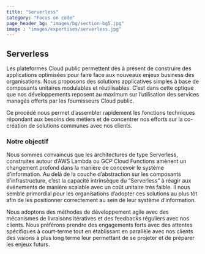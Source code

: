 ```yaml
---
title: "Serverless"
category: "Focus on code"
page_header_bg: "images/bg/section-bg5.jpg"
image : "images/expertises/serverless.jpg"
---
```



## Serverless

Les plateformes Cloud public permettent dès à présent de construire des applications optimisées pour faire face aux nouveaux enjeux business des organisations. Nous proposons des solutions applicatives simples à base de composants unitaires modulables et réutilisables. C’est dans cette optique que nos développements reposent au maximum sur l’utilisation des services managés offerts par les fournisseurs Cloud public.

Ce procédé nous permet d’assembler rapidement les fonctions techniques répondant aux besoins des métiers et de concentrer nos efforts sur la co-création de solutions communes avec nos clients.

### Notre objectif

Nous sommes convaincus que les architectures de type Serverless, construites autour d’AWS Lambda ou GCP Cloud Functions amènent un changement profond dans la manière de concevoir le système d’information. Au delà de la couche d’abstraction sur les composants d’infrastructure, c’est la capacité intrinsèque du “Serverless” à réagir aux événements de manière scalable avec un coût unitaire très faible. Il nous semble primordial pour les organisations d’adopter ces solutions au plus tôt afin de les positionner correctement au sein de leur système d’information.

Nous adoptons des méthodes de développement agile avec des mécanismes de livraisons itératives et des feedbacks réguliers avec nos clients. Nous préférons prendre des engagements forts avec des attentes spécifiques à court-terme tout en établissant en parallèle avec nos clients des visions à plus long terme leur permettant de se projeter et de préparer les enjeux futurs.
